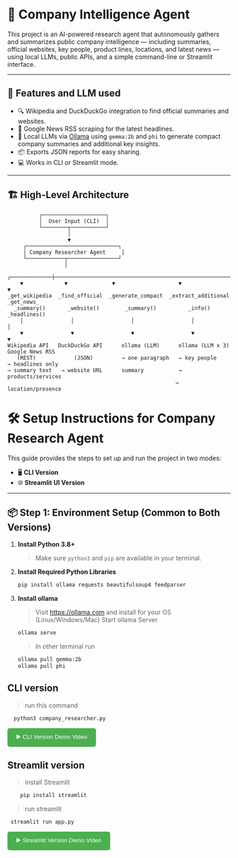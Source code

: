 # 🧠 Company Intelligence Agent

This project is an AI-powered research agent that autonomously gathers and summarizes public company intelligence — including summaries, official websites, key people, product lines, locations, and latest news — using local LLMs, public APIs, and a simple command-line or Streamlit interface.

---

## 🚀 Features and LLM used

- 🔍 Wikipedia and DuckDuckGo integration to find official summaries and websites.
- 📰 Google News RSS scraping for the latest headlines.
- 🧠 Local LLMs via [Ollama](https://ollama.com/) using `gemma:2b` and `phi` to generate compact company summaries and additional key insights.
- 📦 Exports JSON reports for easy sharing.
- 💻 Works in CLI or Streamlit mode.

---

## 🏗️ High-Level Architecture

```text
          ┌────────────────────┐
          │  User Input (CLI)  │
          └────────┬───────────┘
                   │
                   ▼
     ┌─────────────────────────────┐
     │ Company Researcher Agent     │
     └────────────┬────────────────┘
                  │
    ┌─────────────┼────────────────────────────────────────────────────────────┐
    ▼             ▼              ▼                    ▼                      ▼
_get_wikipedia  _find_official  _generate_compact  _extract_additional     _get_news_
  _summary()       _website()        _summary()          _info()            _headlines()
    │               │                  │                  │                     │
    ▼               ▼                  ▼                  ▼                     ▼
Wikipedia API   DuckDuckGo API      ollama (LLM)      ollama (LLM x 3)     Google News RSS
   (REST)            (JSON)         → one paragraph   → key people         → headlines only
→ summary text   → website URL      summary           → products/services
                                                     → location/presence
```

# 🛠️ Setup Instructions for Company Research Agent

This guide provides the steps to set up and run the project in two modes:
- 🖥️ **CLI Version**
- 🌐 **Streamlit UI Version**

---

## 📦 Step 1: Environment Setup (Common to Both Versions)

1. **Install Python 3.8+**
   > Make sure `python3` and `pip` are available in your terminal.

2. **Install Required Python Libraries**
   ```bash
   pip install ollama requests beautifulsoup4 feedparser
   ```
3. **Install ollama**
   > Visit https://ollama.com and install for your OS (Linux/Windows/Mac)
   > Start ollama Server
   ``` bash
   ollama serve
   ```
   > In other terminal run
   ``` bash
   ollama pull gemma:2b
   ollama pull phi
   ```
## CLI version 
 > run this command
   ``` bash
     python3 company_researcher.py
```
<a href="https://drive.google.com/file/d/1m91GkIz7j47cT_a48n7AJxV3FgwH89AS/view?usp=sharing" target="_blank">
  <button style="padding:10px 20px; background-color:#4CAF50; color:white; border:none; border-radius:5px; cursor:pointer;">
    ▶️ CLI Version Demo Video
  </button>
</a>

## Streamlit version
 > Install Streamlit
   ``` bash
       pip install streamlit
```
 > run streamlit
   ``` bash
    streamlit run app.py
```
<a href="https://drive.google.com/file/d/1oy1NyIS5zRX_dwBxSIpntZWF6jtma4OP/view?usp=sharing" target="_blank">
  <button style="padding:10px 20px; background-color:#4CAF50; color:white; border:none; border-radius:5px; cursor:pointer;">
    ▶️ Streamlit Version Demo Video
  </button>
</a>


